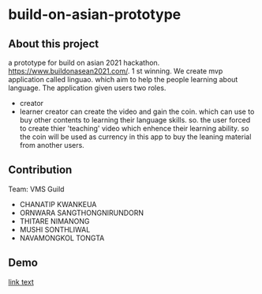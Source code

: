 # build-on-asian-prototype

## About this project
a prototype for build on asian 2021 hackathon. https://www.buildonasean2021.com/. 1 st winning. We create mvp application called linguao. which aim to help the people learning about language. The application given users two roles.
 - creator
 - learner
creator can create the video and gain the coin. which can use to buy other contents to learning their language skills. so. the user forced to create thier 'teaching' video which enhence their learning ability. so the coin will be used as currency in this app to buy the leaning material from another users.

## Contribution
  Team: VMS Guild
 - CHANATIP KWANKEUA
 - ORNWARA SANGTHONGNIRUNDORN
 - THITARE NIMANONG
 - MUSHI SONTHLIWAL
 - NAVAMONGKOL TONGTA

## Demo
[link text](https://drive.google.com/file/d/1gjjQTS3th85_ladCuQn3iJi1F07noXkK/view?usp=sharing "prototype demo")
